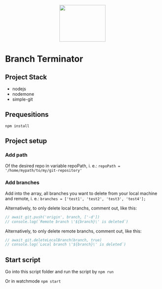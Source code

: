 <p align="center"><img align="center" src="https://images.unsplash.com/photo-1551281306-0d52288970ad?ixid=MnwxMjA3fDB8MHxzZWFyY2h8Njh8fHJvYm90fGVufDB8fDB8fA%3D%3D&ixlib=rb-1.2.1&auto=format&fit=crop&w=500&q=60" height="120px" width="150px" style="object-fit: cover; object-position: center -65px"></p>

# Branch Terminator

## Project Stack

* nodejs
* nodemone
* simple-git

## Prequesitions
```
npm install
```

## Project setup

### Add path
Of the desired repo in variable repoPath, i. e.:
`repoPath = '/home/mypath/to/my/git-repository'`

### Add branches
Add into the array, all branches you want to delete from your local machine and remote, i. e.:
`branches = ['test1', 'test2', 'test3', 'test4'];`

Alternatively, to only delete local branchs, comment out, like this:
```javascript
// await git.push('origin', branch, ['-d'])
// console.log(`Remote branch \'${branch}\' is deleted`)
```

Alternatively, to only delete remote branchs, comment out, like this:
```javascript
// await git.deleteLocalBranch(branch, true)
// console.log(`Local branch \'${branch}\' is deleted`)
```

## Start script

Go into this script folder and run the script by
`npm run`

Or in watchmode
`npm start`